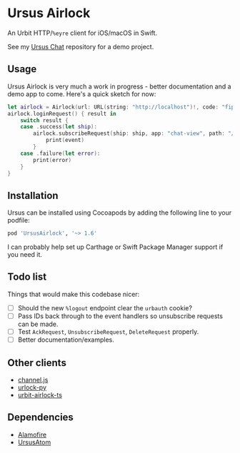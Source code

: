 # Ursus Airlock

An Urbit HTTP/`%eyre` client for iOS/macOS in Swift.

See my [Ursus Chat](https://github.com/dclelland/UrsusChat) repository for a demo project.

## Usage

Ursus Airlock is very much a work in progress - better documentation and a demo app to come. Here's a quick sketch for now:

```swift
let airlock = Airlock(url: URL(string: "http://localhost")!, code: "fipfes-fipfes-fipfes-fipfes")
airlock.loginRequest() { result in
    switch result {
    case .success(let ship):
        airlock.subscribeRequest(ship: ship, app: "chat-view", path: "/primary") { event in
            print(event)
        }
    case .failure(let error):
        print(error)
    }
}
```

## Installation

Ursus can be installed using Cocoapods by adding the following line to your podfile:

```ruby
pod 'UrsusAirlock', '~> 1.6'
```

I can probably help set up Carthage or Swift Package Manager support if you need it.

## Todo list

Things that would make this codebase nicer:

- [ ] Should the new `%logout` endpoint clear the `urbauth` cookie?
- [ ] Pass IDs back through to the event handlers so unsubscribe requests can be made.
- [ ] Test `AckRequest`, `UnsubscribeRequest`, `DeleteRequest` properly.
- [ ] Better documentation/examples.

## Other clients

- [channel.js](https://github.com/urbit/urbit/blob/master/pkg/arvo/app/launch/js/channel.js)
- [urlock-py](https://github.com/baudtack/urlock-py)
- [urbit-airlock-ts](https://github.com/liam-fitzgerald/urbit-airlock-ts)

## Dependencies

- [Alamofire](https://github.com/Alamofire/Alamofire)
- [UrsusAtom](https://github.com/dclelland/UrsusAtom)
